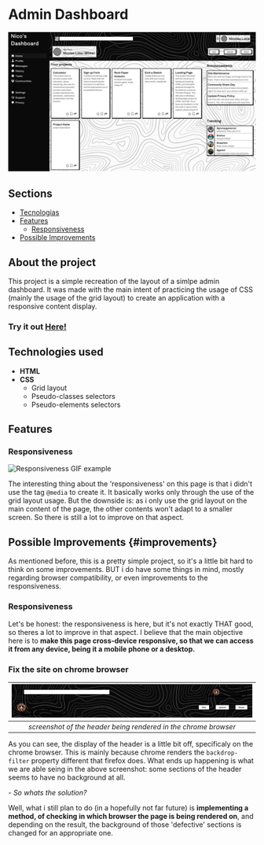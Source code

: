 # Admin Dashboard

![Example picture](https://github.com/Nicog03/admin-dashboard/blob/main/readme-content/layout.png)

## Sections

- [Tecnologias](#technologies)
- [Features](#features)
  - [Responsiveness](#responsiveness)
- [Possible Improvements](#improvements)

## About the project

This project is a simple recreation of the layout of a simlpe admin dashboard. It was made with the main intent of practicing the usage of CSS (mainly the usage of the grid layout) to create an application with a responsive content display.

### Try it out [Here!](https://nicog03.github.io/admin-dashboard/)

## Technologies used

- **HTML**
- **CSS**
  - Grid layout
  - Pseudo-classes selectors
  - Pseudo-elements selectors

## Features

### Responsiveness

![Responsiveness GIF example](https://github.com/Nicog03/admin-dashboard/blob/main/readme-content/resp.gif)

The interesting thing about the 'responsiveness' on this page is that i didn't use the tag `@media` to create it. It basically works only through the use of the grid layout usage. But the downside is: as i only use the grid layout on the main content of the page, the other contents won't adapt to a smaller screen. So there is still a lot to improve on that aspect.

## Possible Improvements {#improvements}

As mentioned before, this is a pretty simple project, so it's a little bit hard to think on some improvements. BUT i do have some things in mind, mostly regarding browser compatibility, or even improvements to the responsiveness.

### Responsiveness

Let's be honest: the responsiveness is here, but it's not exactly THAT good, so theres a lot to improve in that aspect. I believe that the main objective here is to **make this page cross-device responsive, so that we can access it from any device, being it a mobile phone or a desktop.**

### Fix the site on chrome browser

| ![showcase of the header on the chrome browser](https://github.com/Nicog03/admin-dashboard/blob/main/readme-content/header-chrome.png) |
| :------------------------------------------------------------------------------------------------------------------------------------: |
|                                    _screenshot of the header being rendered in the chrome browser_                                     |

As you can see, the display of the header is a little bit off, specificaly on the chrome browser. This is mainly because chrome renders the `backdrop-filter` property different that firefox does. What ends up happening is what we are able seing in the above screenshot: some sections of the header seems to have no background at all.

_- So whats the solution?_

Well, what i still plan to do (in a hopefully not far future) is **implementing a method, of checking in which browser the page is being rendered on**, and depending on the result, the background of those 'defective' sections is changed for an appropriate one.
